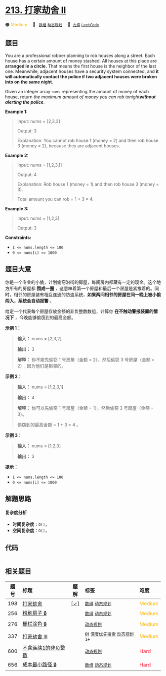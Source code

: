 # [213. 打家劫舍 II](https://2xiao.github.io/leetcode-js/problem/0213.html)

🟠 <font color=#ffb800>Medium</font>&emsp; 🔖&ensp; [`数组`](/tag/array.md) [`动态规划`](/tag/dynamic-programming.md)&emsp; 🔗&ensp;[`力扣`](https://leetcode.cn/problems/house-robber-ii) [`LeetCode`](https://leetcode.com/problems/house-robber-ii)

## 题目

You are a professional robber planning to rob houses along a street. Each
house has a certain amount of money stashed. All houses at this place are
**arranged in a circle.** That means the first house is the neighbor of the
last one. Meanwhile, adjacent houses have a security system connected, and
**it will automatically contact the police if two adjacent houses were broken
into on the same night**.

Given an integer array `nums` representing the amount of money of each house,
return _the maximum amount of money you can rob tonight**without alerting the
police**_.



**Example 1:**

> Input: nums = [2,3,2]
> 
> Output: 3
> 
> Explanation: You cannot rob house 1 (money = 2) and then rob house 3 (money = 2), because they are adjacent houses.

**Example 2:**

> Input: nums = [1,2,3,1]
> 
> Output: 4
> 
> Explanation: Rob house 1 (money = 1) and then rob house 3 (money = 3).
> 
> Total amount you can rob = 1 + 3 = 4.

**Example 3:**

> Input: nums = [1,2,3]
> 
> Output: 3

**Constraints:**

  * `1 <= nums.length <= 100`
  * `0 <= nums[i] <= 1000`


## 题目大意

你是一个专业的小偷，计划偷窃沿街的房屋，每间房内都藏有一定的现金。这个地方所有的房屋都 **围成一圈**
，这意味着第一个房屋和最后一个房屋是紧挨着的。同时，相邻的房屋装有相互连通的防盗系统，**如果两间相邻的房屋在同一晚上被小偷闯入，系统会自动报警** 。

给定一个代表每个房屋存放金额的非负整数数组，计算你 **在不触动警报装置的情况下** ，今晚能够偷窃到的最高金额。



**示例  1：**

> 
> 
> 
> 
> 
> **输入：** nums = [2,3,2]
> 
> **输出：** 3
> 
> **解释：** 你不能先偷窃 1 号房屋（金额 = 2），然后偷窃 3 号房屋（金额 = 2）, 因为他们是相邻的。
> 
> 

**示例 2：**

> 
> 
> 
> 
> 
> **输入：** nums = [1,2,3,1]
> 
> **输出：** 4
> 
> **解释：** 你可以先偷窃 1 号房屋（金额 = 1），然后偷窃 3 号房屋（金额 = 3）。
> 
> > 
>  偷窃到的最高金额 = 1 + 3 = 4 。

**示例 3：**

> 
> 
> 
> 
> 
> **输入：** nums = [1,2,3]
> 
> **输出：** 3
> 
> 



**提示：**

  * `1 <= nums.length <= 100`
  * `0 <= nums[i] <= 1000`


## 解题思路

#### 复杂度分析

- **时间复杂度**：`O()`，
- **空间复杂度**：`O()`，

## 代码

```javascript

```

## 相关题目

<!-- prettier-ignore -->
| 题号 | 标题 | 题解 | 标签 | 难度 |
| :------: | :------ | :------: | :------ | :------ |
| 198 | [打家劫舍](https://leetcode.com/problems/house-robber) | [[✓]](/problem/0198.md) |  [`数组`](/tag/array.md) [`动态规划`](/tag/dynamic-programming.md) | <font color=#ffb800>Medium</font> |
| 256 | [粉刷房子 🔒](https://leetcode.com/problems/paint-house) |  |  [`数组`](/tag/array.md) [`动态规划`](/tag/dynamic-programming.md) | <font color=#ffb800>Medium</font> |
| 276 | [栅栏涂色 🔒](https://leetcode.com/problems/paint-fence) |  |  [`动态规划`](/tag/dynamic-programming.md) | <font color=#ffb800>Medium</font> |
| 337 | [打家劫舍 III](https://leetcode.com/problems/house-robber-iii) |  |  [`树`](/tag/tree.md) [`深度优先搜索`](/tag/depth-first-search.md) [`动态规划`](/tag/dynamic-programming.md) `1+` | <font color=#ffb800>Medium</font> |
| 600 | [不含连续1的非负整数](https://leetcode.com/problems/non-negative-integers-without-consecutive-ones) |  |  [`动态规划`](/tag/dynamic-programming.md) | <font color=#ff334b>Hard</font> |
| 656 | [成本最小路径 🔒](https://leetcode.com/problems/coin-path) |  |  [`数组`](/tag/array.md) [`动态规划`](/tag/dynamic-programming.md) | <font color=#ff334b>Hard</font> |